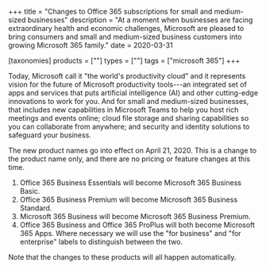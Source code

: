 +++
title = "Changes to Office 365 subscriptions for small and medium-sized businesses"
description = "At a moment when businesses are facing extraordinary health and economic challenges, Microsoft are pleased to bring consumers and small and medium-sized business customers into growing Microsoft 365 family."
date = 2020-03-31

[taxonomies]
products = [""]
types = [""]
tags = ["microsoft 365"]
+++

Today, Microsoft call it "the world's productivity cloud" and it
represents vision for the future of Microsoft productivity tools---an
integrated set of apps and services that puts artificial intelligence
(AI) and other cutting-edge innovations to work for you. And for small
and medium-sized businesses, that includes new capabilities in Microsoft
Teams to help you host rich meetings and events online; cloud file
storage and sharing capabilities so you can collaborate from anywhere;
and security and identity solutions to safeguard your business.

The new product names go into effect on April 21, 2020. This is a change
to the product name only, and there are no pricing or feature changes at
this time.

1.  Office 365 Business Essentials will become Microsoft 365 Business
    Basic.
2.  Office 365 Business Premium will become Microsoft 365 Business
    Standard.
3.  Microsoft 365 Business will become Microsoft 365 Business Premium.
4.  Office 365 Business and Office 365 ProPlus will both become
    Microsoft 365 Apps. Where necessary we will use the "for business"
    and "for enterprise" labels to distinguish between the two.

Note that the changes to these products will all happen automatically.